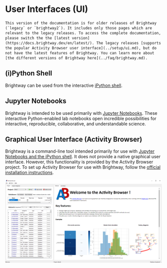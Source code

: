 # User Interfaces (UI)

```{warning}
This version of the documentation is for older releases of Brightway (`legacy` or `brightway2`). It includes only those pages which are relevant to the legacy releases. To access the complete documentation, please switch the the [latest version](https://docs.brightway.dev/en/latest/). The legacy releases [supports the popular Activity Browser user interface](../setup/ui.md), but do not have the latest features of Brightway. You can learn more about [the different versions of Brightway here](../faq/brightway.md).
```

## (i)Python Shell

Brightway can be used from the interactive [iPython shell](http://ipython.org/).

## Jupyter Notebooks

Brightway is intended to be used primarily with [Jupyter Notebooks](https://jupyter.org/). These interactive Python-enabled lab notebooks open incredible possibilities for interactive, reproducible, collaborative, and understandable science.
## Graphical User Interface (Activity Browser)

Brightway is a command-line tool intended primarily for use with [Jupyter Notebooks and the iPython shell](https://jupyter.org/). It does not provide a native graphical user interface. However, this functionality is provided by the Activity Browser project. To set up Activity Browser for use with Brightway, follow the [official installation instructions](https://github.com/LCA-ActivityBrowser/activity-browser#installation).

![image](images/activity-browser-new.png)